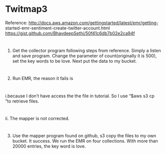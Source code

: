 # Twitmap3

Reference:
http://docs.aws.amazon.com/gettingstarted/latest/emr/getting- started-emr-sentiment-create-twitter-account.html
https://gist.github.com/BhavdeepSethi/50f41c6db7b02e2ca94f
#
1. Get the collector program following steps from reference. Simply a listen and save program.
Change the parameter of count(originally it is 500), set the key words to be love. Next put the data to my bucket.
#
2. Run EMR, the reason it fails is
  #
  i.because I don’t have access the the file in tutorial. So I use “$aws s3 cp ”to retrieve files.
  #
  ii. The mapper is not corrected.
#
3. Use the mapper program found on github, s3 copy the files to my own bucket. It success. We run the EMR on four collections. With more than 20000 entries, the key word is love.
